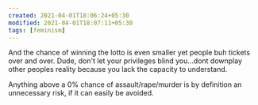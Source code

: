 ```yaml
---
created: 2021-04-01T18:06:24+05:30
modified: 2021-04-01T18:07:11+05:30
tags: [feminism]
---
```



 And the chance of winning the lotto is even smaller yet people buh tickets over and over. Dude, don't let your privileges blind you...dont downplay other peoples reality because you lack the capacity to understand.



Anything above a 0% chance of assault/rape/murder is by definition an unnecessary risk, if it can easily be avoided. 
